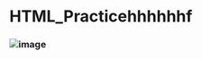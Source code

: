 # HTML_Practicehhhhhhf
### ![image](https://github.com/user-attachments/assets/4667781f-d140-46bc-8d1b-63db36272670)

 
